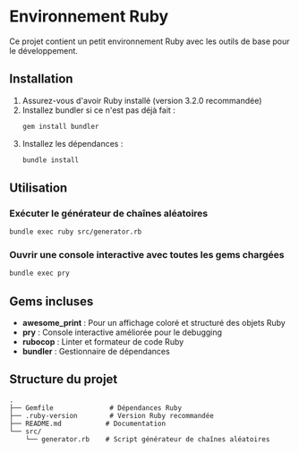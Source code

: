 # Environnement Ruby

Ce projet contient un petit environnement Ruby avec les outils de base pour le développement.

## Installation

1. Assurez-vous d'avoir Ruby installé (version 3.2.0 recommandée)
2. Installez bundler si ce n'est pas déjà fait :
   ```bash
   gem install bundler
   ```
3. Installez les dépendances :
   ```bash
   bundle install
   ```

## Utilisation

### Exécuter le générateur de chaînes aléatoires

```bash
bundle exec ruby src/generator.rb
```

### Ouvrir une console interactive avec toutes les gems chargées

```bash
bundle exec pry
```

## Gems incluses

- **awesome_print** : Pour un affichage coloré et structuré des objets Ruby
- **pry** : Console interactive améliorée pour le debugging
- **rubocop** : Linter et formateur de code Ruby
- **bundler** : Gestionnaire de dépendances

## Structure du projet

```
.
├── Gemfile              # Dépendances Ruby
├── .ruby-version        # Version Ruby recommandée
├── README.md           # Documentation
└── src/
    └── generator.rb    # Script générateur de chaînes aléatoires
```
